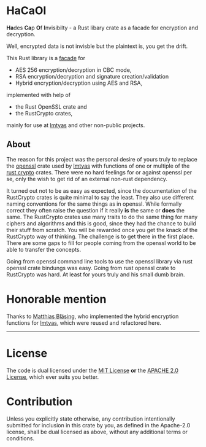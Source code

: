 # HaCaOI

**Ha**des **Ca**p **O**f **I**nvisibilty - a Rust libary crate as a facade for encryption and decryption.

Well, encrypted data is not invisble but the plaintext is, you get the drift.

This Rust library is a [facade](https://en.wikipedia.org/wiki/Facade_pattern) for
- AES 256 encryption/decryption in CBC mode,
- RSA encryption/decryption and signature creation/validation
- Hybrid encryption/decryption using AES and RSA,

implemented with help of
- the Rust OpenSSL crate and
- the RustCrypto crates,

mainly for use at [lmtyas](https://github.com/hardcodes/lmtyas) and other non-public projects.


## About

The reason for this project was the personal desire of yours truly to replace the [openssl](https://github.com/sfackler/rust-openssl) crate used by [lmtyas](https://github.com/hardcodes/lmtyas) with functions of one or multiple of the [rust crypto](https://github.com/rustcrypto) crates.
There were no hard feelings for or against openssl per se, only the wish to get rid of an external non-rust dependency.

It turned out not to be as easy as expected, since the documentation of the RustCrypto crates is quite minimal to say the least. They also use different naming conventions for the same things as in openssl. While formally correct they often raise the question if it really **is** the same or **does** the same. The RustCrypto crates use many traits to do the same thing for many ciphers and algorithms and this is good, since they had the chance to build their stuff from scratch. You will be rewarded once you get the knack of the RustCrypto way of thinking. The challenge is to get there in the first place. There are some gaps to fill for people coming from the openssl world to be able to transfer the concepts.

Going from openssl command line tools to use the openssl library via rust openssl crate bindungs was easy. Going from rust openssl crate to RustCrypto was hard. At least for yours truly and his small dumb brain.


# Honorable mention

Thanks to [Matthias Bläsing](https://github.com/matthiasblaesing), who implemented the hybrid encryption functions for [lmtyas](https://github.com/hardcodes/lmtyas), which were reused and refactored here.

------

# License

The code is dual licensed under the [MIT License](./LICENSE-MIT) **or** the [APACHE 2.0 License](http://www.apache.org/licenses/LICENSE-2.0), which ever suits you better.

# Contribution

Unless you explicitly state otherwise, any contribution intentionally submitted for inclusion in this crate by you, as defined in the Apache-2.0 license, shall be dual licensed as above, without any additional terms or conditions.
